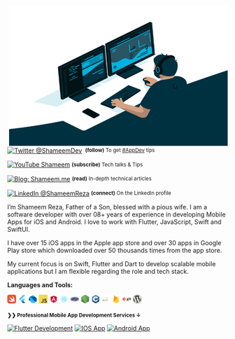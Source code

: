 
<img align="right" alt="GIF" src="https://github.com/shameemreza/shameemreza/blob/master/code.gif?raw=true" width="500" height="320" />

<div align="left">
    <p><a href="https://twitter.com/shameemdev/"><img alt="Twitter @ShameemDev" align="center" src="https://img.shields.io/badge/-@ShameemDev-gray.svg?colorA=6A788D&colorB=1da1f2&style=for-the-badge" /></a>&nbsp;<small> <strong>(follow)</strong> To get <a href="https://shameem.me">#AppDev</a> tips</small></p>
    <p><a href="https://www.youtube.com/TryShameem"><img alt="YouTube Shameem" align="center" src="https://img.shields.io/badge/YOUTUBE-gray.svg?colorA=6A788D&colorB=6A788D&style=for-the-badge" /></a>&nbsp;<small><strong>(subscribe)</strong> Tech talks & Tips</small></p>
    <p><a href="https://shameem.me/"><img alt="Blog: Shameem.me" align="center" src="https://img.shields.io/badge/-MY%20BLOG-gray.svg?colorA=6A788D&colorB=6A788D&style=for-the-badge" /></a>&nbsp;<small><strong>(read)</strong> In-depth technical articles</small></p>
    <p><a href="https://www.linkedin.com/in/shameemreza/"><img alt="LinkedIn @ShameemReza" align="center" src="https://img.shields.io/badge/LINKEDIN-gray.svg?colorA=6A788D&colorB=6A788D&style=for-the-badge" /></a>&nbsp;<small><strong>(connect)</strong> On the LinkedIn profile</small></p>
</div>

I’m Shameem Reza, Father of a Son, blessed with a pious wife. I am a software developer with over 08+ years of experience in developing Mobile Apps for iOS and Android. I love to work with Flutter, JavaScript, Swift and SwiftUI.

I have over 15 iOS apps in the Apple app store and over 30 apps in Google Play store which downloaded over 50 thousands times from the app store.

My current focus is on Swift, Flutter and Dart to develop scalable mobile applications but I am flexible regarding the role and tech stack.

**Languages and Tools:**  

<code><img height="20" src="https://raw.githubusercontent.com/github/explore/80688e429a7d4ef2fca1e82350fe8e3517d3494d/topics/swift/swift.png"></code>
<code><img height="20" src="https://raw.githubusercontent.com/github/explore/80688e429a7d4ef2fca1e82350fe8e3517d3494d/topics/flutter/flutter.png"></code>
<code><img height="20" src="https://raw.githubusercontent.com/github/explore/80688e429a7d4ef2fca1e82350fe8e3517d3494d/topics/dart/dart.png"></code>
<code><img height="20" src="https://raw.githubusercontent.com/github/explore/80688e429a7d4ef2fca1e82350fe8e3517d3494d/topics/javascript/javascript.png"></code>
<code><img height="20" src="https://raw.githubusercontent.com/github/explore/80688e429a7d4ef2fca1e82350fe8e3517d3494d/topics/angular/angular.png"></code>
<code><img height="20" src="https://raw.githubusercontent.com/github/explore/80688e429a7d4ef2fca1e82350fe8e3517d3494d/topics/react/react.png"></code>
<code><img height="20" src="https://raw.githubusercontent.com/github/explore/5c058a388828bb5fde0bcafd4bc867b5bb3f26f3/topics/php/php.png"></code>
<code><img height="20" src="https://raw.githubusercontent.com/github/explore/80688e429a7d4ef2fca1e82350fe8e3517d3494d/topics/nodejs/nodejs.png"></code>
<code><img height="20" src="https://raw.githubusercontent.com/github/explore/80688e429a7d4ef2fca1e82350fe8e3517d3494d/topics/cpp/cpp.png"></code>
<code><img height="20" src="https://raw.githubusercontent.com/github/explore/80688e429a7d4ef2fca1e82350fe8e3517d3494d/topics/mysql/mysql.png"></code>
<code><img height="20" src="https://raw.githubusercontent.com/github/explore/80688e429a7d4ef2fca1e82350fe8e3517d3494d/topics/firebase/firebase.png"></code>
<code><img height="20" src="https://raw.githubusercontent.com/github/explore/80688e429a7d4ef2fca1e82350fe8e3517d3494d/topics/git/git.png"></code>
<code><img height="20" src="https://raw.githubusercontent.com/github/explore/80688e429a7d4ef2fca1e82350fe8e3517d3494d/topics/wordpress/wordpress.png"></code>

<small><strong>❯❯ Professional Mobile App Development Services ↓</strong></small>

[![Flutter Development](https://img.shields.io/badge/Flutter-App%20Development%20%E2%86%92-gray.svg?colorA=46d1fd&colorB=1389FD&style=for-the-badge)][n] [![IOS App](https://img.shields.io/badge/IOS-App%20App%20Development%20%E2%86%92-gray.svg?colorA=ec3b6e&colorB=D12053&style=for-the-badge)][v] [![Android App](https://img.shields.io/badge/Android-App%20Development%20%E2%86%92-gray.svg?colorA=6B999F&colorB=6A788D&style=for-the-badge)][d]

[s]: https://shameem.me
[n]: https://appbuff.net/flutter-app-development?utm_source=github&utm_medium=referral&utm_campaign=profile
[v]: https://appbuff.net/iphone-application-development?utm_source=github&utm_medium=referral&utm_campaign=profile
[d]: https://appbuff.net/android-application-development?utm_source=github&utm_medium=referral&utm_campaign=profile
[g]: https://github.com/ShameemReza
